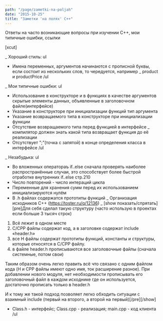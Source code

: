 ```yaml
---
path: "/page/zametki-na-poljah"
date: "2015-10-25"
title: "Заметки 'на полях' C++"
---
```

Ответы на часто возникающие вопросы при изучении C++, мои типичные ошибки, ссылки

[xcut]

_ Хороший стиль:
ul
* Имена переменных, аргументов начинаются с прописной буквы, если состоит из нескольких слов, то чередуется, например
_ product и productPrice
/ul

_ Мои типичные ошибки:
ul
* Использование в конструкторе и в функциях в качестве аргументов скрытые элементы данных, объявленные в заголовочном файле(интерфейсе)
* Указание в конструкторе при инициализации функций тип аргумента
* Указание возвращаемого типа в конструкторе при инициализации функции
* Отсутствие возвращаемого типа перед функцией в интерфейсе
_ компилятор должен знать какой типа возвращает функция до её реализации
* Отсутствует ";"(точка с запятой) в конце определения класса в интерфейсе
/ul

_ Незабудька:
ul
* Во вложенных оператораъ if..else сначала проверять наиболее распространённые случаи, это способствует более быстрой отработке внутренних if..else стр.210
* Число повторений - число интераций цикла
* Переменные для хранения сумм перед их использованием инициализируются нулём
* В .h файлах содержатся прототипы функций
_ Организация исходников C++ (https://toster.ru/q/12136)
_ [show показать/спрятать][pre]Для себя сделал такую структуру (часто использую в проектах если больше 3 тысяч строк)
1) Всё лежит в одном месте
2) C/CPP файлы содержат код, а в заголовке содержат include «header.h»
3) все H файлы содержат прототипы функций, константы и структуры, которые относятся в C/CPP файлу.
4) в файле header.h прописываются все заголовочные файлы (сначала системные, потом свои)

Таким образом очень легко править всё что связано с одним файлом кода (H и CPP файлы имеют одно имя, ток расширение разное). При добавлении нового модуля, нет необходимости прописывать его заголовочный файл в каждом исходнике где он используется, достаточно прописать только в header.h

И к тому же такой подход позволяет легко обходить ситуации с взаимный include (первый на второго, а второй на первый)[/pre][/show]
* Class.h - интерфейс; Class.cpp - реализация; main.cpp - код клиента
/ul